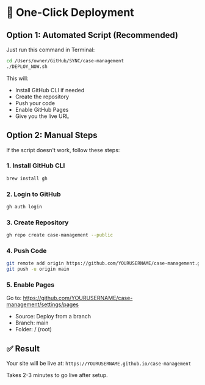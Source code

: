 # 🚀 One-Click Deployment

## Option 1: Automated Script (Recommended)

Just run this command in Terminal:

```bash
cd /Users/owner/GitHub/SYNC/case-management
./DEPLOY_NOW.sh
```

This will:
- Install GitHub CLI if needed
- Create the repository
- Push your code
- Enable GitHub Pages
- Give you the live URL

## Option 2: Manual Steps

If the script doesn't work, follow these steps:

### 1. Install GitHub CLI
```bash
brew install gh
```

### 2. Login to GitHub
```bash
gh auth login
```

### 3. Create Repository
```bash
gh repo create case-management --public
```

### 4. Push Code
```bash
git remote add origin https://github.com/YOURUSERNAME/case-management.git
git push -u origin main
```

### 5. Enable Pages
Go to: https://github.com/YOURUSERNAME/case-management/settings/pages
- Source: Deploy from a branch
- Branch: main
- Folder: / (root)

## ✅ Result

Your site will be live at:
`https://YOURUSERNAME.github.io/case-management`

Takes 2-3 minutes to go live after setup.